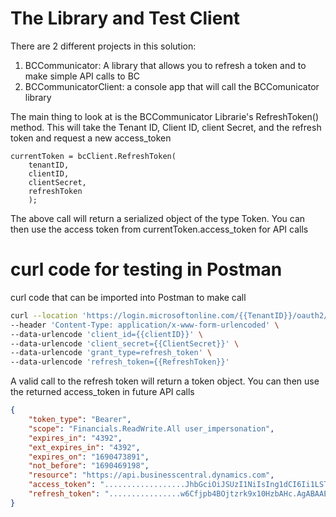 # The Library and Test Client
There are 2 different projects in this solution:
1. BCCommunicator: A library that allows you to refresh a token and to make simple API calls to BC
2. BCCommunicatorClient: a console app that will call the BCComunicator library

The main thing to look at is the BCCommunicator Librarie's RefreshToken() method.  This will take the Tenant ID, Client ID, client Secret, and the refresh token and request a new access_token

    currentToken = bcClient.RefreshToken(
        tenantID,
        clientID,
        clientSecret,
        refreshToken
        );

The above call will return a serialized object of the type Token. You can then use the access token from currentToken.access_token for API calls

# curl code for testing in Postman
curl code that can be imported into Postman to make call

```bash
curl --location 'https://login.microsoftonline.com/{{TenantID}}/oauth2/token' \
--header 'Content-Type: application/x-www-form-urlencoded' \
--data-urlencode 'client_id={{clientID}}' \
--data-urlencode 'client_secret={{ClientSecret}}' \
--data-urlencode 'grant_type=refresh_token' \
--data-urlencode 'refresh_token={{RefreshToken}}'
````

A valid call to the refresh token will return a token object.  You can then use the returned access_token in future API calls

```JSON
{
    "token_type": "Bearer",
    "scope": "Financials.ReadWrite.All user_impersonation",
    "expires_in": "4392",
    "ext_expires_in": "4392",
    "expires_on": "1690473891",
    "not_before": "1690469198",
    "resource": "https://api.businesscentral.dynamics.com",
    "access_token": "..................JhbGciOiJSUzI1NiIsIng1dCI6Ii1LSTNROW5OU..................",
    "refresh_token": "................w6Cfjpb4BOjtzrk9x10HzbAHc.AgABAAEAAAAtyolDObpQQ5VtlI4uGjEPAgDs_wUA9P_............"
}
```
